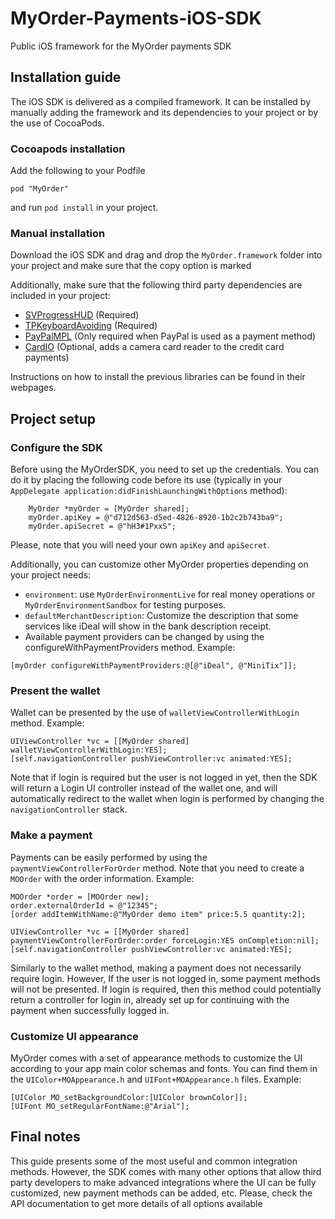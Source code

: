 MyOrder-Payments-iOS-SDK
========================

Public iOS framework for the MyOrder payments SDK

## Installation guide

The iOS SDK is delivered as a compiled framework. It can be installed by manually adding the framework and its dependencies to your project or by the use of CocoaPods.


### Cocoapods installation

Add the following to your Podfile
```
pod "MyOrder"
```

and run `pod install` in your project.


### Manual installation

Download the iOS SDK and drag and drop the `MyOrder.framework` folder into your project and make sure that the copy option is marked

Additionally, make sure that the following third party dependencies are included in your project:

* [SVProgressHUD](https://github.com/samvermette/SVProgressHUD) (Required)
* [TPKeyboardAvoiding](https://github.com/michaeltyson/TPKeyboardAvoiding) (Required)
* [PayPalMPL](https://developer.paypal.com/webapps/developer/docs/classic/mobile/gs_MPL/) (Only required when PayPal is used as a payment method)
* [CardIO](https://www.card.io/) (Optional, adds a camera card reader to the credit card payments)

Instructions on how to install the previous libraries can be found in their webpages.


## Project setup

### Configure the SDK

Before using the MyOrderSDK, you need to set up the credentials. You can do it by placing the following code before its use (typically in your `AppDelegate application:didFinishLaunchingWithOptions` method):

```
    MyOrder *myOrder = [MyOrder shared];
    myOrder.apiKey = @"d712d563-d5ed-4826-8920-1b2c2b743ba9";
    myOrder.apiSecret = @"hH3#1PxxS";
```

Please, note that you will need your own `apiKey` and `apiSecret`.

Additionally, you can customize other MyOrder properties depending on your project needs:

* `environment`: use `MyOrderEnvironmentLive` for real money operations or `MyOrderEnvironmentSandbox` for testing purposes.
* `defaultMerchantDescription`: Customize the description that some services like iDeal will show in the bank description receipt.
* Available payment providers can be changed by using the configureWithPaymentProviders method. Example:
```
[myOrder configureWithPaymentProviders:@[@"iDeal", @"MiniTix"]];
```


### Present the wallet

Wallet can be presented by the use of `walletViewControllerWithLogin` method. Example:

```
UIViewController *vc = [[MyOrder shared] walletViewControllerWithLogin:YES];
[self.navigationController pushViewController:vc animated:YES];    
```

Note that if login is required but the user is not logged in yet, then the SDK will return a Login UI controller instead of the wallet one, and will automatically redirect to the wallet when login is performed by changing the `navigationController` stack.


### Make a payment

Payments can be easily performed by using the `paymentViewControllerForOrder` method. Note that you need to create a `MOOrder` with the order information. Example:

```
MOOrder *order = [MOOrder new];
order.externalOrderId = @"12345";
[order addItemWithName:@"MyOrder demo item" price:5.5 quantity:2];
    
UIViewController *vc = [[MyOrder shared] paymentViewControllerForOrder:order forceLogin:YES onCompletion:nil];
[self.navigationController pushViewController:vc animated:YES];
```

Similarly to the wallet method, making a payment does not necessarily require login. However, If the user is not logged in, some payment methods will not be presented. If login is required, then this method could potentially return a controller for login in, already set up for continuing with the payment when successfully logged in.


### Customize UI appearance

MyOrder comes with a set of appearance methods to customize the UI according to your app main color schemas and fonts. You can find them in the `UIColor+MOAppearance.h` and `UIFont+MOAppearance.h` files. Example:

```
[UIColor MO_setBackgroundColor:[UIColor brownColor]];
[UIFont MO_setRegularFontName:@"Arial"];
```



## Final notes

This guide presents some of the most useful and common integration methods. However, the SDK comes with many other options that allow third party developers to make advanced integrations where the UI can be fully customized, new payment methods can be added, etc.
Please, check the API documentation to get more details of all options available

